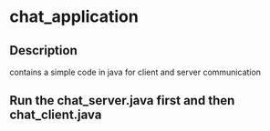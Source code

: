 # chat_application

## Description
contains a simple code in java for 
client and server communication 

## Run the chat_server.java first and then chat_client.java 
